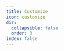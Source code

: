 ```yaml
---
title: Customize
icon: customize
dir:
  collapsible: false
  order: 3
index: false
---
```


<Catalog />
